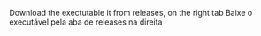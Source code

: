 Download the exectutable it from releases, on the right tab
Baixe o executável pela aba de releases na direita
